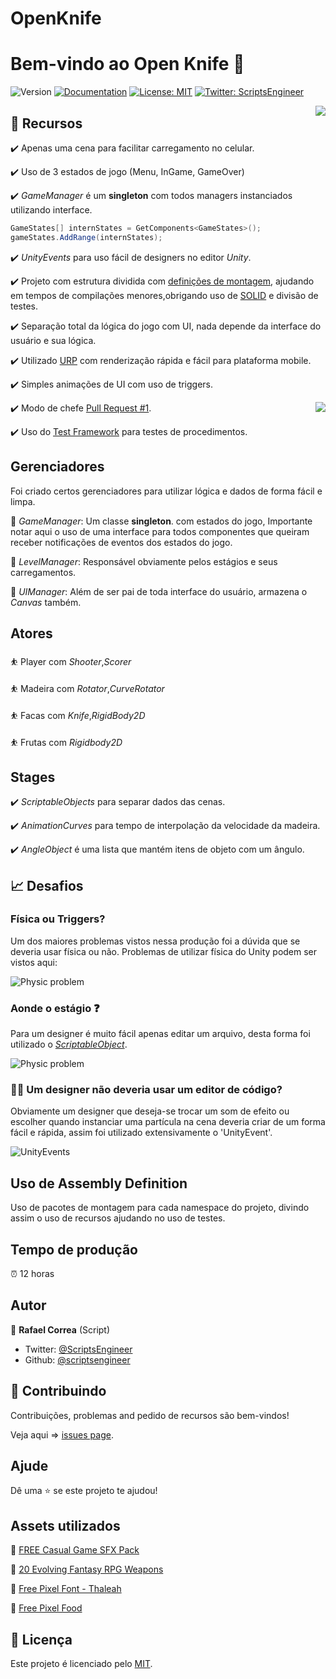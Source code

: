 # OpenKnife

# Bem-vindo ao Open Knife 👋
![Version](https://img.shields.io/badge/version-0.2.5-blue.svg?cacheSeconds=2592000)
[![Documentation](https://img.shields.io/badge/documentation-yes-brightgreen.svg)](todo-doc)
[![License: MIT](https://img.shields.io/badge/License-MIT-yellow.svg)](MIT)
[![Twitter: ScriptsEngineer](https://img.shields.io/twitter/follow/ScriptsEngineer.svg?style=social)](https://twitter.com/ScriptsEngineer)

<img align="right" src="https://github.com/ScriptsEngineer/OpenKnife/blob/main/Docs/Images/dioJMhfV3E.gif">

## 🔨 Recursos

✔️ Apenas uma cena para facilitar carregamento no celular.

✔️ Uso de 3 estados de jogo (Menu, InGame, GameOver)

✔️ _GameManager_ é um **singleton** com todos managers instanciados utilizando interface.
```csharp
GameStates[] internStates = GetComponents<GameStates>();
gameStates.AddRange(internStates);

```
✔️ _UnityEvents_ para uso fácil de designers no editor *Unity*.

✔️ Projeto com estrutura dividida com [definições de montagem](https://docs.unity3d.com/Manual/ScriptCompilationAssemblyDefinitionFiles.html), ajudando em tempos de compilações menores,obrigando uso de [SOLID](https://en.wikipedia.org/wiki/SOLID_(object-oriented_design)) e divisão de testes.

✔️ Separação total da lógica do jogo com UI, nada depende da interface do usuário e sua lógica.

✔️ Utilizado [URP](https://github.com/Unity-Technologies/Graphics/tree/7.x.x/release/com.unity.render-pipelines.universal) com renderização rápida e fácil para plataforma mobile.

✔️ Simples animações de UI com uso de triggers.

<img align="right" src="https://github.com/ScriptsEngineer/OpenKnife/blob/main/Docs/Images/Tests.png">

✔️ Modo de chefe [Pull Request #1](https://github.com/ScriptsEngineer/OpenKnife/pull/7).

✔️ Uso do [Test Framework](https://docs.unity3d.com/Packages/com.unity.test-framework@1.1/manual/index.html) para testes de procedimentos.




## Gerenciadores
Foi criado certos gerenciadores para utilizar lógica e dados de forma fácil e limpa.

🚨 _GameManager_: Um classe **singleton**. com estados do jogo, Importante notar aqui o uso de uma interface para todos componentes que queiram receber notificações de eventos dos estados do jogo.

🚨 _LevelManager_: Responsável obviamente pelos estágios e seus carregamentos.

🚨 _UIManager_: Além de ser pai de toda interface do usuário, armazena o _Canvas_ também.


## Atores

⛹️ Player com _Shooter_,_Scorer_

⛹️ Madeira com _Rotator_,_CurveRotator_

⛹️ Facas com _Knife_,_RigidBody2D_

⛹️ Frutas com _Rigidbody2D_

## Stages

✔️ _ScriptableObjects_ para separar dados das cenas.

✔️ _AnimationCurves_ para tempo de interpolação da velocidade da madeira.

✔️ _AngleObject_ é uma lista que mantém itens de objeto com um ângulo.


## 📈 Desafios

### Física ou Triggers?
Um dos maiores problemas vistos nessa produção foi a dúvida que se deveria usar física ou não. Problemas de utilizar física do Unity podem ser vistos aqui:

![Physic problem](https://github.com/ScriptsEngineer/OpenKnife/blob/main/Docs/Images/GxxPtxn8Cu.gif)


### Aonde o estágio ❓

Para um designer é muito fácil apenas editar um arquivo, desta forma foi utilizado o [_ScriptableObject_](https://docs.unity3d.com/Manual/class-ScriptableObject.html).

![Physic problem](https://github.com/ScriptsEngineer/OpenKnife/blob/main/Docs/Images/Code_rDrUJHE2CC.png)

### 👨‍💻 Um designer não deveria usar um editor de código?

Obviamente um designer que deseja-se trocar um som de efeito ou escolher quando instanciar uma partícula na cena deveria criar de um forma fácil e rápida, assim foi utilizado extensivamente o 'UnityEvent'.

![UnityEvents](https://github.com/ScriptsEngineer/OpenKnife/blob/main/Docs/Images/Unity_tZZV1mtPlL.png)

## Uso de Assembly Definition

Uso de pacotes de montagem para cada namespace do projeto, divindo assim o uso de recursos ajudando no uso de testes.

## Tempo de produção
⏰ 12 horas

## Autor

👤 **Rafael Correa**
(Script)
* Twitter: [@ScriptsEngineer](https://twitter.com/ScriptsEngineer)
* Github: [@scriptsengineer](https://github.com/scriptsengineer)

## 🤝 Contribuindo

Contribuições, problemas and pedido de recursos são bem-vindos!

Veja aqui => [issues page](https://github.com/ExpressoBits/EBConsole/issues).

## Ajude

Dê uma ⭐️ se este projeto te ajudou!

## Assets utilizados

🎨 [FREE Casual Game SFX Pack](https://assetstore.unity.com/packages/audio/sound-fx/free-casual-game-sfx-pack-54116)

🎨 [20 Evolving Fantasy RPG Weapons](https://assetstore.unity.com/packages/2d/textures-materials/20-evolving-fantasy-rpg-weapons-61204)

🎨 [Free Pixel Font - Thaleah](https://assetstore.unity.com/packages/2d/fonts/free-pixel-font-thaleah-140059)

🎨 [Free Pixel Food](https://assetstore.unity.com/packages/2d/environments/free-pixel-food-113523)


## 📝 Licença

Este projeto é licenciado pelo [MIT](MIT).

